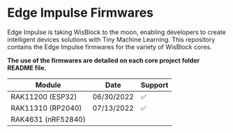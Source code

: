 # Edge Impulse Firmwares

Edge Impulse is taking WisBlock to the moon, enabling developers to create intelligent devices solutions with Tiny Machine Learning.
This repository contains the Edge Impulse firmwares for the variety of WisBlock cores.

**The use of the firmwares are detailed on each core project folder README file.**

| Module | Date | Support
| ------ | ------ | ------ |
| RAK11200 (ESP32) | 06/30/2022 | ✅ |
| RAK11310 (RP2040) | 07/13/2022 | ✅ |
| RAK4631 (nRF52840) |  |  |
